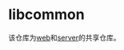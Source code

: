 # libcommon
该仓库为[web](https://github.com/liaojie1314/web)和[server](https://github.com/liaojie1314/server)的共享仓库。
